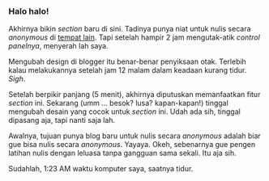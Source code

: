 ### Halo halo!

Akhirnya bikin _section_ baru di sini. Tadinya punya niat untuk nulis secara _anonymous_ di [tempat lain](http://blogger.com). Tapi setelah hampir 2 jam mengutak-atik _control panelnya_, menyerah lah saya.

Mengubah design di blogger itu benar-benar penyiksaan otak. Terlebih kalau melakukannya setelah jam 12 malam dalam keadaan kurang tidur. _Sigh_.

Setelah berpikir panjang (5 menit), akhirnya diputuskan memanfaatkan fitur _section_ ini. Sekarang (umm ... besok? lusa? kapan-kapan!) tinggal mengubah desain yang cocok untuk _section_ ini. Udah ada sih, tinggal dipasang aja, tapi nanti saja lah.

Awalnya, tujuan punya blog baru untuk nulis secara _anonymous_ adalah biar gue bisa nulis secara _anonymous_. Yayaya. Okeh, sebenarnya gue pengen latihan nulis dengan leluasa tanpa gangguan sama sekali. Itu aja sih.

Sudahlah, 1:23 AM waktu komputer saya, saatnya tidur.

<!-- {"time": "2007-09-15 13:23:37", "title": "Halo halo!"} -->
